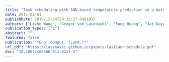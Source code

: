 ```yaml
---
title: "Task scheduling with ANN-based temperature prediction in a data center: a simulation-based study"
date: 2011-01-01
publishDate: 2019-12-24T20:35:27.049103Z
authors: ["Lizhe Wang", "Gregor von Laszewski", "Fang Huang", "Jai Dayal", "Tom Frulani", "Geoffrey Fox"]
publication_types: ["2"]
abstract: ""
featured: false
publication: "*Eng. Comput. (Lond.)*"
url_pdf: "https://laszewski.github.io/papers/las11ann-schedule.pdf"
doi: "10.1007/s00366-011-0211-4"
---
```


